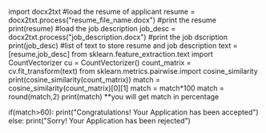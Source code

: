 import docx2txt
#load the resume of applicant
resume = docx2txt.process("resume_file_name.docx")
#print the resume
print(resume)
#load the job description
job_desc = docx2txt.process("job_description.docx")
#print the job dscription
print(job_desc)
#list of text to store resume and job description
text = [resume,job_desc]
from sklearn.feature_extraction.text import CountVectorizer
cu = CountVectorizer()
count_matrix = cv.fit_transform(text)
from sklearn.metrics.pairwise.import cosine_similarity
print(cosine_similarity(count_matrix))
match = cosine_similarity(count_matrix)[0][1]
match = match*100
match = round(match,2)
print(match)   **you will get match in percentage

if(match>60):
print("Congratulations! Your Application has been accepted")
else:
print("Sorry! Your Application has been rejected")
